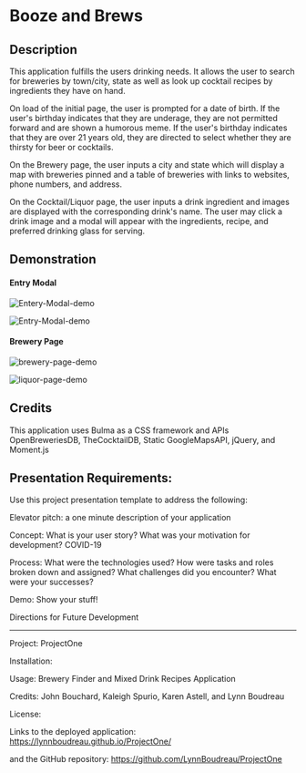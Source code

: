 # Booze and Brews

## Description
This application fulfills the users drinking needs.  It allows the user to search for breweries by town/city, state as well as look up cocktail recipes by ingredients they have on hand.

On load of the initial page, the user is prompted for a date of birth.  If the user's birthday indicates that they are underage, they are not permitted forward and are shown a humorous meme.  If the user's birthday indicates that they are over 21 years old, they are directed to select whether they are thirsty for beer or cocktails.

On the Brewery page, the user inputs a city and state which will display a map with breweries pinned and a table of breweries with links to websites, phone numbers, and address.

On the Cocktail/Liquor page, the user inputs a drink ingredient and images are displayed with the corresponding drink's name.  The user may click a drink image and a modal will appear with the ingredients, recipe, and preferred drinking glass for serving. 

## Demonstration

#### Entry Modal

![Entery-Modal-demo](https://media.giphy.com/media/WQI4okMjC7BQohuAzl/giphy.gif)

![Entry-Modal-demo](https://media.giphy.com/media/fYqaI5ZTQeKCHjozbX/giphy.gif)

#### Brewery Page
![brewery-page-demo](https://media.giphy.com/media/l4v2VHuyVYmX7tlSmb/giphy.gif)

![liquor-page-demo](https://media.giphy.com/media/KDDRDLIb9iMw2dAnzJ/giphy.gif)

## Credits
This application uses Bulma as a CSS framework and APIs OpenBreweriesDB, TheCocktailDB, Static GoogleMapsAPI, jQuery, and Moment.js

## Presentation Requirements:

Use this project presentation template to address the following:

Elevator pitch: a one minute description of your application

Concept: What is your user story? What was your motivation for development?
COVID-19

Process: What were the technologies used?
How were tasks and roles broken down and assigned?
What challenges did you encounter?
What were your successes?

Demo: Show your stuff!

Directions for Future Development

---

Project: ProjectOne

Installation:

Usage: Brewery Finder and Mixed Drink Recipes Application

Credits: John Bouchard, Kaleigh Spurio, Karen Astell, and Lynn Boudreau

License:

Links to the deployed application:
https://lynnboudreau.github.io/ProjectOne/

and the GitHub repository:
https://github.com/LynnBoudreau/ProjectOne


